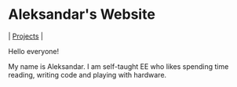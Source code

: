 # Aleksandar's Website
|  [Projects](projets.md) |

Hello everyone! 

My name is Aleksandar. I am self-taught EE who likes spending time reading, writing code and playing with hardware.
